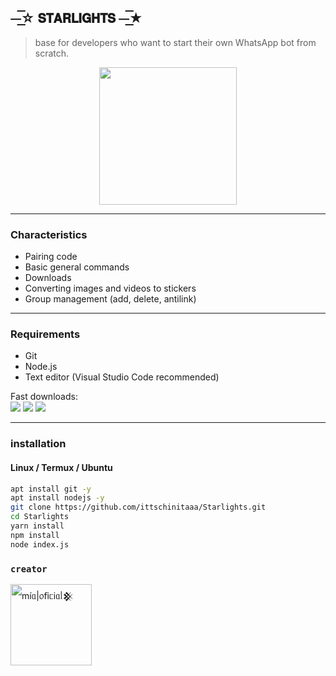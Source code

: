 ## ⏤͟͟͞͞☆  𝗦𝗧𝗔𝗥𝗟𝗜𝗚𝗛𝗧𝗦  ⏤͟͟͞͞★
> base for developers who want to start their own WhatsApp bot from scratch.

<p align="center">
  <img src="https://files.catbox.moe/sklz18.png" width="220px"/>
</p>
  

---

### Characteristics

- Pairing code
- Basic general commands 
- Downloads 
- Converting images and videos to stickers
- Group management (add, delete, antilink)  

---

### Requirements

- Git  
- Node.js
- Text editor (Visual Studio Code recommended)  

Fast downloads:  
<a href="https://git-scm.com/downloads"><img src="https://img.shields.io/badge/Git-0f172a?style=flat&logo=git&logoColor=ef4444"></a>
<a href="https://nodejs.org/en/download"><img src="https://img.shields.io/badge/Node.js-1e3a8a?style=flat&logo=nodedotjs&logoColor=white"></a>
<a href="https://code.visualstudio.com/"><img src="https://img.shields.io/badge/VSCode-2563eb?style=flat&logo=visual-studio-code&logoColor=white"></a>

---

### installation 

#### Linux / Termux / Ubuntu

```bash
apt install git -y
apt install nodejs -y
git clone https://github.com/ittschinitaaa/Starlights.git
cd Starlights
yarn install
npm install
node index.js
```
### **`creator`**
<a
href="https://github.com/ittschinitaaa"><img src="https://github.com/ittschinitaaa.png" width="130" height="130" alt="
mі́ᥲ|᥆𝖿іᥴіᥲᥣ𒆜"/></a>
